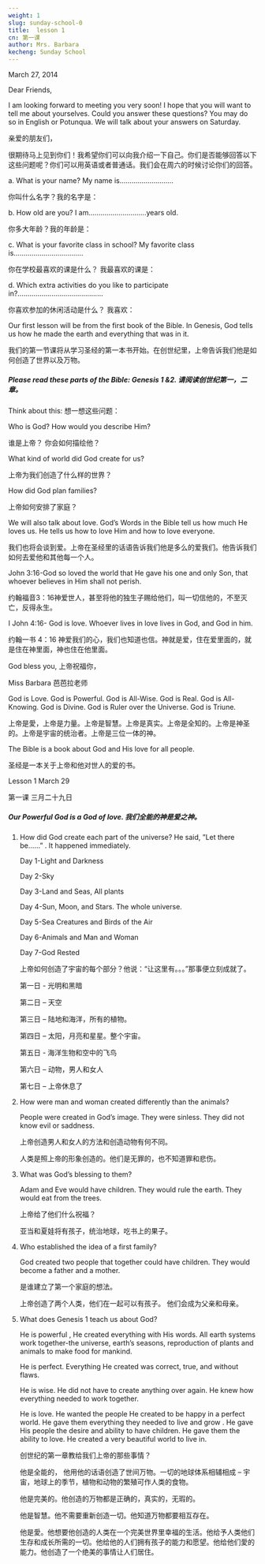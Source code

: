 ```yaml
---
weight: 1
slug: sunday-school-0
title:  lesson 1
cn: 第一课
author: Mrs. Barbara
kecheng: Sunday School
---
```


March 27, 2014

Dear Friends,

I am looking forward to meeting you very soon! I hope that you will want to tell me about yourselves. Could you answer these questions? You may do so in English or Potunqua. We will talk about your answers on Saturday.

亲爱的朋友们，

很期待马上见到你们！我希望你们可以向我介绍一下自己。你们是否能够回答以下这些问题呢？你们可以用英语或者普通话。我们会在周六的时候讨论你们的回答。

a. What is your name? My name is………………………

你叫什么名字？我的名字是：

b. How old are you? I am………………………..years old.

你多大年龄？我的年龄是：

c. What is your favorite class in school? My favorite class is……………………………..

你在学校最喜欢的课是什么？ 我最喜欢的课是：

d. Which extra activities do you like to participate in?...........................................

你喜欢参加的休闲活动是什么？ 我喜欢：

Our first lesson will be from the first book of the Bible. In Genesis, God tells us how he made the earth and everything that was in it.

我们的第一节课将从学习圣经的第一本书开始。在创世纪里，上帝告诉我们他是如何创造了世界以及万物。

##### Please read these parts of the Bible: Genesis 1 &2. 请阅读创世纪第一，二章。

Think about this: 想一想这些问题：

Who is God? How would you describe Him?

谁是上帝？ 你会如何描绘他？

What kind of world did God create for us?

上帝为我们创造了什么样的世界？

How did God plan families?

上帝如何安排了家庭？

We will also talk about love. God’s Words in the Bible tell us how much He loves us. He tells us how to love Him and how to love everyone.

我们也将会谈到爱。上帝在圣经里的话语告诉我们他是多么的爱我们。他告诉我们如何去爱他和其他每一个人。

John 3:16-God so loved the world that He gave his one and only Son, that whoever believes in Him shall not perish.

约翰福音3：16神爱世人，甚至将他的独生子赐给他们，叫一切信他的，不至灭亡，反得永生。

I John 4:16- God is love. Whoever lives in love lives in God, and God in him.

约翰一书 4：16 神爱我们的心，我们也知道也信。神就是爱，住在爱里面的，就是住在神里面，神也住在他里面。

God bless you, 上帝祝福你，

Miss Barbara 芭芭拉老师

God is Love. God is Powerful. God is All-Wise. God is Real. God is All-Knowing. God is Divine. God is Ruler over the Universe. God is Triune.

上帝是愛，上帝是力量。上帝是智慧。上帝是真实。上帝是全知的。上帝是神圣的。上帝是宇宙的统治者。上帝是三位一体的神。

The Bible is a book about God and His love for all people.

圣经是一本关于上帝和他对世人的爱的书。

Lesson 1 March 29

第一课 三月二十九日

##### Our Powerful God is a God of love. 我们全能的神是爱之神。

1. How did God create each part of the universe? He said, ”Let there be……” . It happened immediately.

    Day 1-Light and Darkness

    Day 2-Sky

    Day 3-Land and Seas, All plants

    Day 4-Sun, Moon, and Stars. The whole universe.

    Day 5-Sea Creatures and Birds of the Air

    Day 6-Animals and Man and Woman

    Day 7-God Rested

    上帝如何创造了宇宙的每个部分？他说：“让这里有。。。”那事便立刻成就了。

    第一日 - 光明和黑暗
    
    第二日 – 天空

    第三日 – 陆地和海洋，所有的植物。

    第四日 – 太阳，月亮和星星。整个宇宙。

    第五日 - 海洋生物和空中的飞鸟

    第六日 – 动物，男人和女人

    第七日 – 上帝休息了

2. How were man and woman created differently than the animals?

    People were created in God’s image. They were sinless. They did not know evil or saddness.

    上帝创造男人和女人的方法和创造动物有何不同。

    人类是照上帝的形象创造的。他们是无罪的，也不知道罪和悲伤。

3. What was God’s blessing to them?

    Adam and Eve would have children. They would rule the earth. They would eat from the trees.

    上帝给了他们什么祝福？

    亚当和夏娃将有孩子，统治地球，吃书上的果子。

4. Who established the idea of a first family?

    God created two people that together could have children. They would become a father and a mother.

    是谁建立了第一个家庭的想法。

    上帝创造了两个人类，他们在一起可以有孩子。
他们会成为父亲和母亲。

5. What does Genesis 1 teach us about God?

    He is powerful , He created everything with His words. All earth systems work together-the universe, earth’s seasons, reproduction of plants and animals to make food for mankind.

    He is perfect. Everything He created was correct, true, and without flaws.

    He is wise. He did not have to create anything over again. He knew how everything needed to work together.

    He is love. He wanted the people He created to be happy in a perfect world. He gave them everything they needed to live and grow . He gave His people the desire and ability to have children. He gave them the ability to love. He created a very beautiful world to live in.

    创世纪的第一章教给我们上帝的那些事情？

    他是全能的， 他用他的话语创造了世间万物。一切的地球体系相辅相成 – 宇宙，地球上的季节，植物和动物的繁殖可作人类的食物。

    他是完美的。他创造的万物都是正确的，真实的，无瑕的。

    他是智慧。他不需要重新创造一切。他知道万物都要相互存在。

    他是愛。他想要他创造的人类在一个完美世界里幸福的生活。他给予人类他们生存和成长所需的一切。他给他的人们拥有孩子的能力和愿望。他给他们愛的能力。他创造了一个绝美的事情让人们居住。
